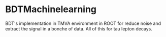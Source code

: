 # BDTMachinelearning
BDT's implementation in TMVA environment in ROOT for reduce noise and extract the signal in a bonche of data. All of this for tau lepton decays.
